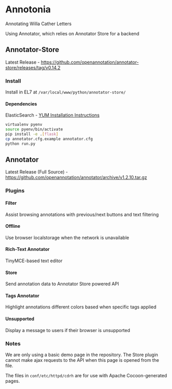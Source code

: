 # Annotonia
Annotating Willa Cather Letters

Using Annotator, which relies on Annotator Store for a backend

## Annotator-Store
Latest Release - https://github.com/openannotation/annotator-store/releases/tag/v0.14.2

### Install
Install in EL7 at `/var/local/www/python/annotator-store/`

#### Dependencies
ElasticSearch - [YUM Installation Instructions](https://www.elastic.co/guide/en/elasticsearch/reference/master/rpm.html)

```bash
virtualenv pyenv
source pyenv/bin/activate
pip install -e .[flask]
cp annotator.cfg.example annotator.cfg
python run.py
```

## Annotator
Latest Release (Full Source) - https://github.com/openannotation/annotator/archive/v1.2.10.tar.gz

### Plugins
#### Filter
Assist browsing annotations with previous/next buttons and text filtering

#### Offline
Use browser localstorage when the network is unavailable

#### Rich-Text Annotator
TinyMCE-based text editor

#### Store
Send annotation data to Annotator Store powered API

#### Tags Annotator
Highlight annotations different colors based when specific tags applied

#### Unsupported
Display a message to users if their browser is unsupported

### Notes
We are only using a basic demo page in the repository. The Store plugin cannot make ajax requests to the API when this page is opened from the file.

The files in `conf/etc/httpd/cdrh` are for use with Apache Cocoon-generated pages.

